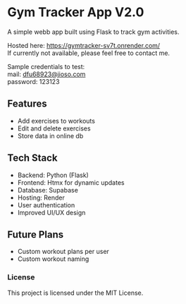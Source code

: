 # Gym Tracker App V2.0

A simple webb app built using Flask to track gym activities.

Hosted here: https://gymtracker-sv7t.onrender.com/ <br>
If currently not available, please feel free to contact me. <br>

Sample credentials to test: <br>
mail: dfu68923@jioso.com <br>
password: 123123 <br>

## Features

- Add exercises to workouts
- Edit and delete exercises
- Store data in online db

## Tech Stack

- Backend: Python (Flask)
- Frontend: Htmx for dynamic updates
- Database: Supabase
- Hosting: Render
- User authentication
- Improved UI/UX design

## Future Plans

- Custom workout plans per user
- Custom workout naming

### License
This project is licensed under the MIT License.
